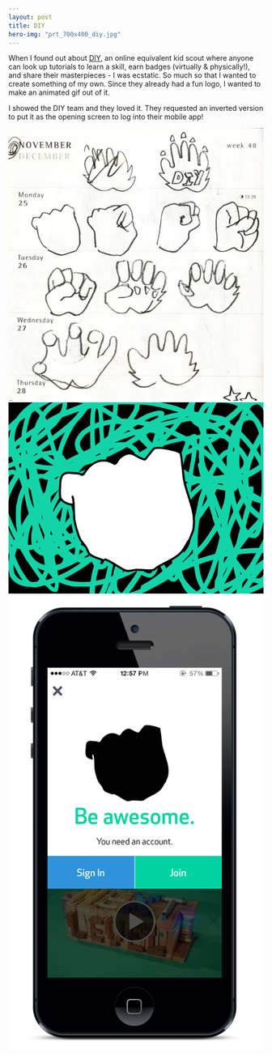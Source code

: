```yaml
---
layout: post
title: DIY
hero-img: "prt_700x400_diy.jpg"
---
```


When I found out about <a href="http://diy.org" target="blank">DIY</a>, an online equivalent kid scout where anyone can look up tutorials to learn a skill, earn badges (virtually & physically!), and share their masterpieces - I was ecstatic. So much so that I wanted to create something of my own. Since they already had a fun logo, I wanted to make an animated gif out of it.

I showed the DIY team and they loved it. They requested an inverted version to put it as the opening screen to log into their mobile app!

![](/public/img/diy/sketches.jpg)
![](/public/img/diy/diy_o.gif)
![](/public/img/diy/diy_inapp_phone_o.gif)
